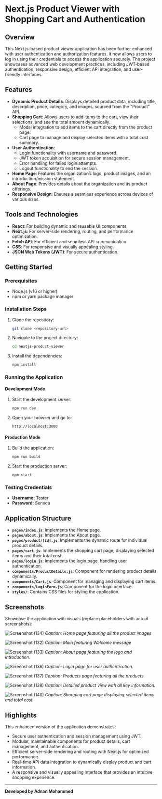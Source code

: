 # Next.js Product Viewer with Shopping Cart and Authentication

## Overview
This Next.js-based product viewer application has been further enhanced with user authentication and authorization features. It now allows users to log in using their credentials to access the application securely. The project showcases advanced web development practices, including JWT-based authentication, responsive design, efficient API integration, and user-friendly interfaces.

## Features
- **Dynamic Product Details**: Displays detailed product data, including title, description, price, category, and images, sourced from the "Product" API.
- **Shopping Cart**: Allows users to add items to the cart, view their selections, and see the total amount dynamically.
  - Modal integration to add items to the cart directly from the product page.
  - Cart page to manage and display selected items with a total cost summary.
- **User Authentication**:
  - Login functionality with username and password.
  - JWT token acquisition for secure session management.
  - Error handling for failed login attempts.
  - Logout functionality to end the session.
- **Home Page**: Features the organization’s logo, product images, and an introduction/mission statement.
- **About Page**: Provides details about the organization and its product offerings.
- **Responsive Design**: Ensures a seamless experience across devices of various sizes.

## Tools and Technologies
- **React**: For building dynamic and reusable UI components.
- **Next.js**: For server-side rendering, routing, and performance optimization.
- **Fetch API**: For efficient and seamless API communication.
- **CSS**: For responsive and visually appealing styling.
- **JSON Web Tokens (JWT)**: For secure authentication.

## Getting Started
### Prerequisites
- Node.js (v16 or higher)
- npm or yarn package manager

### Installation Steps
1. Clone the repository:
   ```bash
   git clone <repository-url>
   ```
2. Navigate to the project directory:
   ```bash
   cd nextjs-product-viewer
   ```
3. Install the dependencies:
   ```bash
   npm install
   ```

### Running the Application
#### Development Mode
1. Start the development server:
   ```bash
   npm run dev
   ```
2. Open your browser and go to:
   ```
   http://localhost:3000
   ```

#### Production Mode
1. Build the application:
   ```bash
   npm run build
   ```
2. Start the production server:
   ```bash
   npm start
   ```

### Testing Credentials
- **Username:** Tester
- **Password:** Seneca

## Application Structure
- **`pages/index.js`**: Implements the Home page.
- **`pages/about.js`**: Implements the About page.
- **`pages/product/[id].js`**: Implements the dynamic route for individual product details.
- **`pages/cart.js`**: Implements the shopping cart page, displaying selected items and their total cost.
- **`pages/login.js`**: Implements the login page, handling user authentication.
- **`components/ProductDetails.js`**: Component for rendering product details dynamically.
- **`components/Cart.js`**: Component for managing and displaying cart items.
- **`components/LoginForm.js`**: Component for the login interface.
- **`styles/`**: Contains CSS files for styling the application.

## Screenshots
Showcase the application with visuals (replace placeholders with actual screenshots):

![Screenshot (134)](https://github.com/user-attachments/assets/ae2a4eb2-d997-4884-afe4-8ae6666e8440)
*Caption: Home page featuring all the product images*

![Screenshot (132)](https://github.com/user-attachments/assets/acb27d4f-a080-4e46-88a0-f29a9b738b42)
*Caption: Main featuring Welcome message*

![Screenshot (133)](https://github.com/user-attachments/assets/fb523e96-9020-4a94-ad53-e21bb466aa35)
*Caption: About page featuring the logo and introduction.*

![Screenshot (136)](https://github.com/user-attachments/assets/487f9abd-df11-4476-b0c0-e29c6b27471a)
*Caption: Login page for user authentication.*

![Screenshot (137)](https://github.com/user-attachments/assets/9fdac3fe-72a8-4bb7-b78e-79ff4abff394)
*Caption: Products page featuring all the products*

![Screenshot (138)](https://github.com/user-attachments/assets/37542858-09cd-4e5c-98be-e1c909deadc2)
*Caption: Detailed product view with all key information.*

![Screenshot (140)](https://github.com/user-attachments/assets/f9a0c0dc-64a4-4f09-a0c8-f94429e5b9bc)
*Caption: Shopping cart page displaying selected items and total cost.*

## Highlights
This enhanced version of the application demonstrates:
- Secure user authentication and session management using JWT.
- Modular, maintainable components for product details, cart management, and authentication.
- Efficient server-side rendering and routing with Next.js for optimized performance.
- Real-time API data integration to dynamically display product and cart information.
- A responsive and visually appealing interface that provides an intuitive shopping experience.

---

**Developed by Adnan Mohammed**
